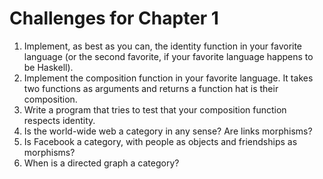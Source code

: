# Challenges for Chapter 1

1. Implement, as best as you can, the identity function in your favorite language (or the second favorite, if your favorite language happens to be Haskell).
2. Implement the composition function in your favorite language. It takes two functions as arguments and returns a function  hat is their composition.
3. Write a program that tries to test that your composition function respects identity.
4. Is the world-wide web a category in any sense? Are links morphisms?
5. Is Facebook a category, with people as objects and friendships as morphisms?
6. When is a directed graph a category?